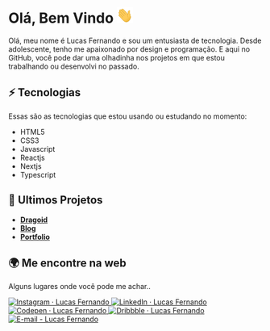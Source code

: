 # Olá, Bem Vindo <img src="./11.gif" width="32px" height="32px" />

Olá, meu nome é Lucas Fernando e sou um entusiasta de tecnologia. Desde adolescente, tenho me apaixonado por design e programação. E aqui no GitHub, você pode dar uma olhadinha nos projetos em que estou trabalhando ou desenvolvi no passado.
## ⚡ Tecnologias
  
  Essas são as tecnologias que estou usando ou estudando no momento:

- HTML5
- CSS3
- Javascript
- Reactjs
- Nextjs
- Typescript



## 🚀 Ultimos Projetos

- <a href="https://github.com/lucasfernandodev/dragoid"><b>Dragoid</b></a><br>
- <a href="https://github.com/lucasfernandodev/blog"><b>Blog</b></a>
- <a href="https://github.com/lucasfernandodev/lucasfernandodev.github.io"><b>Portfolio</b></a>


## 🌍 Me encontre na web

Alguns lugares onde você pode me achar..

<a href="https://www.instagram.com/_lucasfernandodev/" target="_blank">
<img src="https://img.shields.io/badge/Instagram-E4405F?style=for-the-badge&logo=instagram&logoColor=white" alt="Instagram · Lucas Fernando"/>
</a>
<a href="https://www.linkedin.com/in/frontlucasfernandodev/" target="_blank">
<img src="https://img.shields.io/badge/LinkedIn-0077B5?style=for-the-badge&logo=linkedin&logoColor=white" alt="LinkedIn · Lucas Fernando"/>
</a>
<a href="https://codepen.io/lucasfernandodev" target="_blank">
<img src="https://img.shields.io/badge/Codepen-000000?style=for-the-badge&logo=codepen&logoColor=white" alt="Codepen · Lucas Fernando"/>
</a>
<a href="https://dribbble.com/lucasfernandodev">
<img src="https://img.shields.io/badge/Dribbble-EA4C89?style=for-the-badge&logo=dribbble&logoColor=white" alt="Dribbble · Lucas Fernando"/>
</a>
<a href="mailto:lucasfernando.dev@gmail.com" target="_blank">
<img src="https://img.shields.io/badge/Gmail-D14836?style=for-the-badge&logo=gmail&logoColor=white" alt="E-mail - Lucas Fernando"/>
</a>



